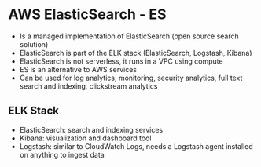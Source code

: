 # AWS ElasticSearch - ES

- Is a managed implementation of ElasticSearch (open source search solution)
- ElasticSearch is part of the ELK stack (ElasticSearch, Logstash, Kibana)
- ElasticSearch is not serverless, it runs in a VPC using compute
- ES is an alternative to AWS services
- Can be used for log analytics, monitoring, security analytics, full text search and indexing, clickstream analytics

## ELK Stack

- ElasticSearch: search and indexing services
- Kibana: visualization and dashboard tool
- Logstash: similar to CloudWatch Logs, needs a Logstash agent installed on anything to ingest data

